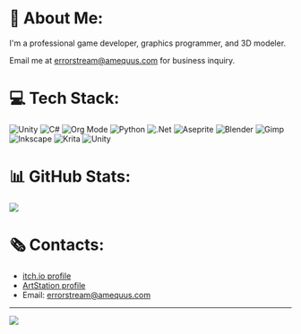 # 💫 About Me:
I'm a professional game developer, graphics programmer, and 3D modeler.

Email me at errorstream@amequus.com for business inquiry.

# 💻 Tech Stack:
![Unity](https://img.shields.io/badge/Unity-626262.svg?style=for-the-badge&logo=unity&logoColor=white) ![C#](https://img.shields.io/badge/c%23-%23239120.svg?style=for-the-badge&logo=csharp&logoColor=white) ![Org Mode](https://img.shields.io/badge/orgmodef-%2377AA99.svg?style=for-the-badge&logo=org&logoColor=white) ![Python](https://img.shields.io/badge/python-3670A0?style=for-the-badge&logo=python&logoColor=ffdd54) ![.Net](https://img.shields.io/badge/.NET-5C2D91?style=for-the-badge&logo=.net&logoColor=white) ![Aseprite](https://img.shields.io/badge/Aseprite-FFFFFF?style=for-the-badge&logo=Aseprite&logoColor=#7D929E) ![Blender](https://img.shields.io/badge/blender-%23F5792A.svg?style=for-the-badge&logo=blender&logoColor=white) ![Gimp](https://img.shields.io/badge/Gimp-657D8B?style=for-the-badge&logo=gimp&logoColor=FFFFFF) ![Inkscape](https://img.shields.io/badge/Inkscape-e0e0e0?style=for-the-badge&logo=inkscape&logoColor=080A13) ![Krita](https://img.shields.io/badge/Krita-203759?style=for-the-badge&logo=krita&logoColor=EEF37B) ![Unity](https://img.shields.io/badge/Emacs-5E5BA8.svg?style=for-the-badge&logo=emacs&logoColor=white)

# 📊 GitHub Stats:
![](https://github-readme-stats.vercel.app/api/top-langs/?username=errorStream&theme=dark&hide_border=false&include_all_commits=false&count_private=false&layout=compact)

# 🗞 Contacts:

- [itch.io profile](https://errorstream.itch.io)
- [ArtStation profile](https://www.artstation.com/errorstream)
- Email: errorstream@amequus.com

---
[![](https://visitcount.itsvg.in/api?id=errorStream&icon=0&color=0)](https://visitcount.itsvg.in)


